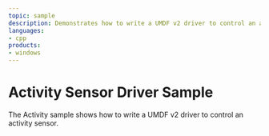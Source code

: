 ```yaml
---
topic: sample
description: Demonstrates how to write a UMDF v2 driver to control an activity sensor.
languages:
- cpp
products:
- windows
---
```


<!---
    name: Activity Sensor Driver Sample
    platform: UMDF2
    language: cpp
    category: Sensors
    description: Demonstrates how to write a UMDF v2 driver to control an activity sensor.
    samplefwlink: http://go.microsoft.com/fwlink/p/?LinkId=617956
--->

# Activity Sensor Driver Sample

The Activity sample shows how to write a UMDF v2 driver to control an activity sensor.